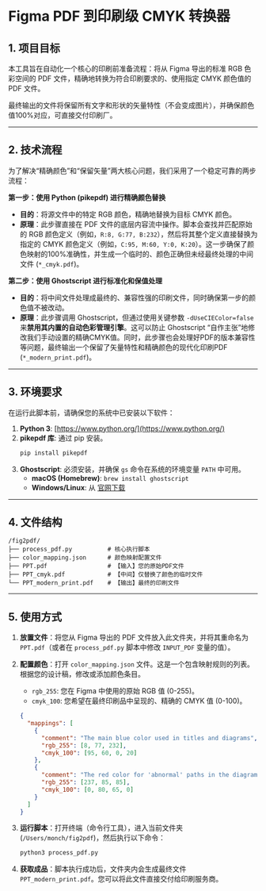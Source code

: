 # Figma PDF 到印刷级 CMYK 转换器

## 1. 项目目标

本工具旨在自动化一个核心的印刷前准备流程：将从 Figma 导出的标准 RGB 色彩空间的 PDF 文件，精确地转换为符合印刷要求的、使用指定 CMYK 颜色值的 PDF 文件。

最终输出的文件将保留所有文字和形状的矢量特性（不会变成图片），并确保颜色值100%对应，可直接交付印刷厂。

---

## 2. 技术流程

为了解决“精确颜色”和“保留矢量”两大核心问题，我们采用了一个稳定可靠的两步流程：

**第一步：使用 Python (pikepdf) 进行精确颜色替换**

- **目的**：将源文件中的特定 RGB 颜色，精确地替换为目标 CMYK 颜色。
- **原理**：此步骤直接在 PDF 文件的底层内容流中操作。脚本会查找并匹配原始的 RGB 颜色定义（例如，`R:8, G:77, B:232`），然后将其整个定义直接替换为指定的 CMYK 颜色定义（例如，`C:95, M:60, Y:0, K:20`）。这一步确保了颜色映射的100%准确性，并生成一个临时的、颜色正确但未经最终处理的中间文件 (`*_cmyk.pdf`)。

**第二步：使用 Ghostscript 进行标准化和保值处理**

- **目的**：将中间文件处理成最终的、兼容性强的印刷文件，同时确保第一步的颜色值不被改动。
- **原理**：此步骤调用 Ghostscript，但通过使用关键参数 `-dUseCIEColor=false` 来**禁用其内置的自动色彩管理引擎**。这可以防止 Ghostscript “自作主张”地修改我们手动设置的精确CMYK值。同时，此步骤也会处理好PDF的版本兼容性等问题，最终输出一个保留了矢量特性和精确颜色的现代化印刷PDF (`*_modern_print.pdf`)。

---

## 3. 环境要求

在运行此脚本前，请确保您的系统中已安装以下软件：

1.  **Python 3**: [https://www.python.org/](https://www.python.org/)
2.  **pikepdf 库**: 通过 pip 安装。
    ```bash
    pip install pikepdf
    ```
3.  **Ghostscript**: 必须安装，并确保 `gs` 命令在系统的环境变量 `PATH` 中可用。
    -   **macOS (Homebrew)**: `brew install ghostscript`
    -   **Windows/Linux**: 从 [官网下载](https://www.ghostscript.com/releases/gsdnld.html)

---

## 4. 文件结构

```
/fig2pdf/
├── process_pdf.py          # 核心执行脚本
├── color_mapping.json      # 颜色映射配置文件
├── PPT.pdf                 # 【输入】您的原始PDF文件
├── PPT_cmyk.pdf            # 【中间】仅替换了颜色的临时文件
└── PPT_modern_print.pdf    # 【输出】最终的印刷文件
```

---

## 5. 使用方式

1.  **放置文件**：将您从 Figma 导出的 PDF 文件放入此文件夹，并将其重命名为 `PPT.pdf`（或者在 `process_pdf.py` 脚本中修改 `INPUT_PDF` 变量的值）。

2.  **配置颜色**：打开 `color_mapping.json` 文件。这是一个包含映射规则的列表。根据您的设计稿，修改或添加颜色条目。
    -   `rgb_255`: 您在 Figma 中使用的原始 RGB 值 (0-255)。
    -   `cmyk_100`: 您希望在最终印刷品中呈现的、精确的 CMYK 值 (0-100)。
    ```json
    {
      "mappings": [
        {
          "comment": "The main blue color used in titles and diagrams",
          "rgb_255": [8, 77, 232],
          "cmyk_100": [95, 60, 0, 20]
        },
        {
          "comment": "The red color for 'abnormal' paths in the diagram",
          "rgb_255": [237, 85, 85],
          "cmyk_100": [0, 80, 65, 0]
        }
      ]
    }
    ```

3.  **运行脚本**：打开终端（命令行工具），进入当前文件夹 (`/Users/monch/fig2pdf`)，然后执行以下命令：
    ```bash
    python3 process_pdf.py
    ```

4.  **获取成品**：脚本执行成功后，文件夹内会生成最终文件 `PPT_modern_print.pdf`。您可以将此文件直接交付给印刷服务商。
